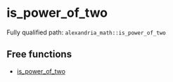# is_power_of_two

Fully qualified path: `alexandria_math::is_power_of_two`

## Free functions

- [is_power_of_two](./alexandria_math-is_power_of_two-is_power_of_two.md)


